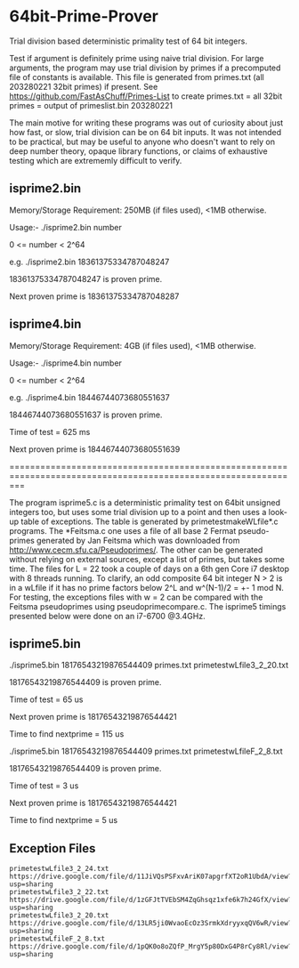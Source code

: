 # 64bit-Prime-Prover
Trial division based deterministic primality test of 64 bit integers.

Test if argument is definitely prime using naive trial division. For large arguments, the program may use trial division by primes if a precomputed file of constants is available. This file is generated from primes.txt (all 203280221 32bit primes) if present. See https://github.com/FastAsChuff/Primes-List to create primes.txt = all 32bit primes = output of primeslist.bin 203280221

The main motive for writing these programs was out of curiosity about just how fast, or slow, trial division can be on 64 bit inputs. It was not intended to be practical, but may be useful to anyone who doesn't want to rely on deep number theory, opaque library functions, or claims of exhaustive testing which are extrememly difficult to verify.

isprime2.bin
------------

Memory/Storage Requirement: 250MB (if files used), <1MB otherwise.

Usage:- ./isprime2.bin number

0 <= number < 2^64

e.g. ./isprime2.bin 18361375334787048247

18361375334787048247 is proven prime.

Next proven prime is 18361375334787048287

isprime4.bin
------------

Memory/Storage Requirement: 4GB (if files used), <1MB otherwise.

Usage:- ./isprime4.bin number

0 <= number < 2^64

e.g. ./isprime4.bin 18446744073680551637

18446744073680551637 is proven prime.

Time of test = 625 ms

Next proven prime is 18446744073680551639

===============================================================================================================

The program isprime5.c is a deterministic primality test on 64bit unsigned integers too, but uses some trial division up to a point and then uses a look-up table of exceptions. The table is generated by primetestmakeWLfile*.c programs. The *Feitsma.c one uses a file of all base 2 Fermat pseudo-primes generated by Jan Feitsma which was downloaded from http://www.cecm.sfu.ca/Pseudoprimes/. The other can be generated without relying on external sources, except a list of primes, but takes some time. The files for L = 22 took a couple of days on a 6th gen Core i7 desktop with 8 threads running. To clarify, an odd composite 64 bit integer N > 2 is in a wLfile if it has no prime factors below 2^L and w^(N-1)/2 = +- 1 mod N. For testing, the exceptions files with w = 2 can be compared with the Feitsma pseudoprimes using pseudoprimecompare.c. The isprime5 timings presented below were done on an i7-6700 @3.4GHz.

isprime5.bin
------------

./isprime5.bin 18176543219876544409 primes.txt primetestwLfile3_2_20.txt 

18176543219876544409 is proven prime.

Time of test = 65 us

Next proven prime is 18176543219876544421

Time to find nextprime = 115 us


./isprime5.bin 18176543219876544409 primes.txt primetestwLfileF_2_8.txt 

18176543219876544409 is proven prime.

Time of test = 3 us

Next proven prime is 18176543219876544421

Time to find nextprime = 5 us

Exception Files
---------------

	primetestwLfile3_2_24.txt			https://drive.google.com/file/d/11JiVQsPSFxvAriK07apgrfXT2oR1UbdA/view?usp=sharing
	primetestwLfile3_2_22.txt			https://drive.google.com/file/d/1zGFJtTVEbSM4ZqGhsqz1xfe6k7h24GfX/view?usp=sharing
	primetestwLfile3_2_20.txt			https://drive.google.com/file/d/13LR5ji0WvaoEcOz3SrmkXdryyxqQV6wR/view?usp=sharing
	primetestwLfileF_2_8.txt			https://drive.google.com/file/d/1pQK0o8oZQfP_MrgY5p80DxG4P8rCy8Rl/view?usp=sharing


